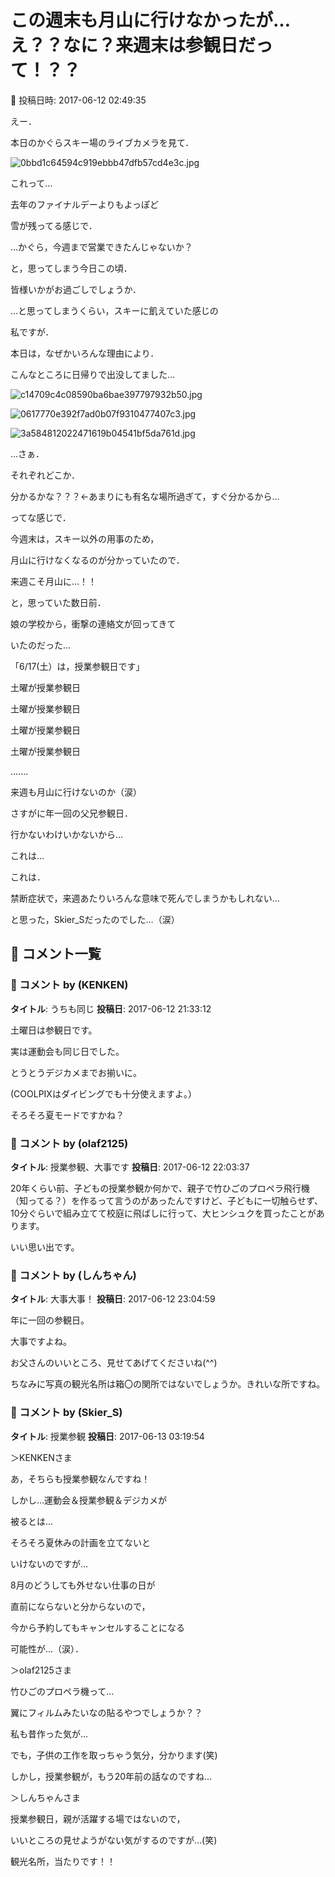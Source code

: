 # この週末も月山に行けなかったが…え？？なに？来週末は参観日だって！？？

📅 投稿日時: 2017-06-12 02:49:35

えー．


本日のかぐらスキー場のライブカメラを見て．




![0bbd1c64594c919ebbb47dfb57cd4e3c.jpg](images/0bbd1c64594c919ebbb47dfb57cd4e3c.jpg)




これって…


去年のファイナルデーよりもよっぽど


雪が残ってる感じで．


…かぐら，今週まで営業できたんじゃないか？


と，思ってしまう今日この頃．


皆様いかがお過ごしでしょうか．





…と思ってしまうくらい，スキーに飢えていた感じの


私ですが．





本日は，なぜかいろんな理由により．


こんなところに日帰りで出没してました…




![c14709c4c08590ba6bae397797932b50.jpg](images/c14709c4c08590ba6bae397797932b50.jpg)









![0617770e392f7ad0b07f9310477407c3.jpg](images/0617770e392f7ad0b07f9310477407c3.jpg)









![3a584812022471619b04541bf5da761d.jpg](images/3a584812022471619b04541bf5da761d.jpg)




…さぁ．


それぞれどこか．


分かるかな？？？←あまりにも有名な場所過ぎて，すぐ分かるから…





ってな感じで．


今週末は，スキー以外の用事のため，


月山に行けなくなるのが分かっていたので．


来週こそ月山に…！！


と，思っていた数日前．


娘の学校から，衝撃の連絡文が回ってきて


いたのだった…





「6/17(土）は，授業参観日です」





土曜が授業参観日


土曜が授業参観日


土曜が授業参観日


土曜が授業参観日


.......





来週も月山に行けないのか（涙）





さすがに年一回の父兄参観日．


行かないわけいかないから…





これは…


これは．


禁断症状で，来週あたりいろんな意味で死んでしまうかもしれない…


と思った，Skier_Sだったのでした…（涙）

## 💬 コメント一覧

### 💬 コメント by (KENKEN)
**タイトル**: うちも同じ
**投稿日**: 2017-06-12 21:33:12

土曜日は参観日です。



実は運動会も同じ日でした。

とうとうデジカメまでお揃いに。

(COOLPIXはダイビングでも十分使えますよ。）



そろそろ夏モードですかね？

### 💬 コメント by (olaf2125)
**タイトル**: 授業参観、大事です
**投稿日**: 2017-06-12 22:03:37

20年くらい前、子どもの授業参観か何かで、親子で竹ひごのプロペラ飛行機（知ってる？）を作るって言うのがあったんですけど、子どもに一切触らせず、10分ぐらいで組み立てて校庭に飛ばしに行って、大ヒンシュクを買ったことがあります。

いい思い出です。

### 💬 コメント by (しんちゃん)
**タイトル**: 大事大事！
**投稿日**: 2017-06-12 23:04:59

年に一回の参観日。

大事ですよね。

お父さんのいいところ、見せてあげてくださいね(^^)



ちなみに写真の観光名所は箱〇の関所ではないでしょうか。きれいな所ですね。

### 💬 コメント by (Skier_S)
**タイトル**: 授業参観
**投稿日**: 2017-06-13 03:19:54

＞KENKENさま

あ，そちらも授業参観なんですね！

しかし…運動会＆授業参観＆デジカメが

被るとは…



そろそろ夏休みの計画を立てないと

いけないのですが…

8月のどうしても外せない仕事の日が

直前にならないと分からないので，

今から予約してもキャンセルすることになる

可能性が…（涙）．



＞olaf2125さま

竹ひごのプロペラ機って…

翼にフィルムみたいなの貼るやつでしょうか？？

私も昔作った気が…

でも，子供の工作を取っちゃう気分，分かります(笑)

しかし，授業参観が，もう20年前の話なのですね…



＞しんちゃんさま

授業参観日，親が活躍する場ではないので，

いいところの見せようがない気がするのですが…(笑)



観光名所，当たりです！！

